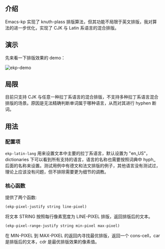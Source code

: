 ## 介绍
Emacs-kp 实现了 knuth-plass 排版算法，但其功能不局限于英文排版，我对算法的进一步优化，实现了 CJK 与 Latin 系语言的混合排版。

## 演示
先来看一下排版效果的 demo：

![ekp-demo](./images/ekp-demo-with-cache.gif)

## 局限
目前只支持 CJK 与任意一种拉丁系语言的混合排版，不支持多种拉丁系语言混合排版的场景。原因是无法精确判断单词属于哪种语言，从而对其进行 hyphen 断词。

## 用法

### 配置项
`ekp-latin-lang` 用来设置文本中主要的拉丁系语言，默认设置为 "en_US"，dictionaries 下可以看到所有支持的语言，语言的名称也需要按照词典中 hyph_ 后面的名称来设置。测试用例中有德文和法文排版的例子，其他语言没有测试过，理论上应该没有问题，但不排除需要更为细节的调教。

### 核心函数

提供了两个函数:

```(ekp-pixel-justify string line-pixel)```

将文本 STRING 按照每行像素宽度为 LINE-PIXEL 排版，返回排版后的文本。

```(ekp-pixel-range-justify string min-pixel max-pixel)```

在 MIN-PIXEL 到 MAX-PIXEL 的返回内寻找最优排版，返回一个 cons-cell，car 是排版后的文本，cdr 是最优排版效果的像素值。